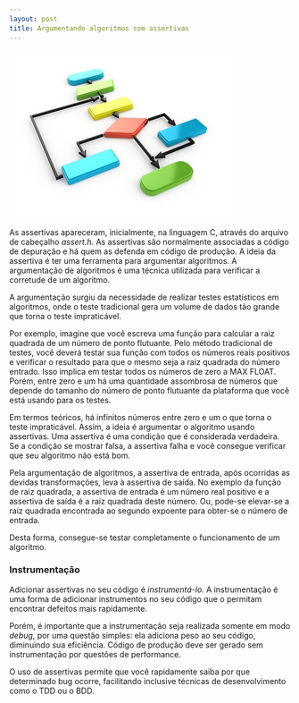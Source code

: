 ```yaml
---
layout: post
title: Argumentando algoritmos com assertivas
---
```


![argumentação de algoritmos](/images/2015-07-04-Argumentando-algoritmos-com-assertivas.jpeg)

As assertivas apareceram, inicialmente, na linguagem C, através
do arquivo de cabeçalho *assert.h*. As assertivas são normalmente
associadas a código de depuração e há quem as defenda em código de
produção. A ideia da assertiva é ter uma ferramenta para argumentar
algoritmos. A argumentação de algoritmos é uma técnica utilizada para
verificar a corretude de um algoritmo.

A argumentação surgiu da necessidade de realizar testes estatísticos em
algoritmos, onde o teste tradicional gera um volume de dados tão grande
que torna o teste impraticável.

Por exemplo, imagine que você escreva uma função para calcular a raiz
quadrada de um número de ponto flutuante. Pelo método tradicional de
testes, você deverá testar sua função com todos os números reais
positivos e verificar o resultado para que o mesmo seja a raiz quadrada
do número entrado. Isso implica em testar todos os números de zero a MAX
FLOAT. Porém, entre zero e um há uma quantidade assombrosa de números
que depende do tamanho do número de ponto flutuante da plataforma que
você está usando para os testes.

Em termos teóricos, há infinitos números entre zero e um o que torna o
teste impraticável. Assim, a ideia é argumentar o algoritmo usando
assertivas. Uma assertiva é uma condição que é considerada verdadeira.
Se a condição se mostrar falsa, a assertiva falha e você consegue
verificar que seu algoritmo não está bom.

Pela argumentação de algoritmos, a assertiva de entrada, após ocorridas
as devidas transformações, leva à assertiva de saída. No exemplo da
função de raiz quadrada, a assertiva de entrada é um número real
positivo e a assertiva de saída é a raiz quadrada deste número. Ou,
pode-se elevar-se a raiz quadrada encontrada ao segundo expoente para
obter-se o número de entrada.

Desta forma, consegue-se testar completamente o funcionamento de um
algoritmo.

### Instrumentação

Adicionar assertivas no seu código é *instrumentá-lo*. A instrumentação
é uma forma de adicionar instrumentos no seu código que o permitam
encontrar defeitos mais rapidamente.

Porém, é importante que a instrumentação seja realizada somente em modo
*debug*, por uma questão simples: ela adiciona peso ao seu código,
diminuindo sua eficiência. Código de produção deve ser gerado sem
instrumentação por questões de performance.

O uso de assertivas permite que você rapidamente saiba por que
determinado bug ocorre, facilitando inclusive técnicas de
desenvolvimento como o TDD ou o BDD.
